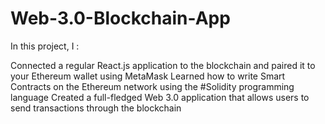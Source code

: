 # Web-3.0-Blockchain-App



In this project, I :

Connected a regular React.js application to the blockchain and paired it to your Ethereum wallet using MetaMask
Learned how to write Smart Contracts on the Ethereum network using the #Solidity programming language
Created a full-fledged Web 3.0 application that allows users to send transactions through the blockchain
